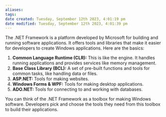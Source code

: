 ```yaml
---
aliases: 
tags: 
date created: Tuesday, September 12th 2023, 4:01:19 pm
date modified: Tuesday, September 12th 2023, 4:01:39 pm
---
```

The .NET Framework is a platform developed by Microsoft for building and running software applications. It offers tools and libraries that make it easier for developers to create Windows applications. Here are the basics:

1. **Common Language Runtime (CLR):** This is like the engine. It handles running applications and provides services like memory management.
2. **Base Class Library (BCL):** A set of pre-built functions and tools for common tasks, like handling data or files.
3. **ASP.NET:** Tools for making websites.
4. **Windows Forms & WPF:** Tools for making desktop applications.
5. **ADO.NET:** Tools for connecting to and working with databases.

You can think of the .NET Framework as a toolbox for making Windows software. Developers pick and choose the tools they need from this toolbox to build their applications.